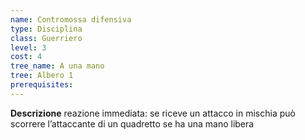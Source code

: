 ```yaml
---
name: Contromossa difensiva
type: Disciplina
class: Guerriero
level: 3
cost: 4
tree_name: A una mano
tree: Albero 1
prerequisites: 
---
```


**Descrizione**
reazione immediata: se riceve un attacco in mischia può scorrere l’attaccante
di un quadretto se ha una mano libera